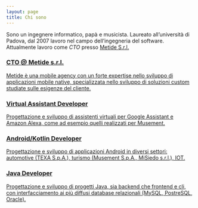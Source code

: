 ```yaml
---
layout: page
title: Chi sono
---
```


Sono un ingegnere informatico, papà e musicista. 
Laureato all’università di Padova, dal 2007 lavoro nel campo dell’ingegneria del software. Attualmente lavoro come *CTO* presso [Metide S.r.l.](https://www.metide.com/)

<!--
{% for item in site.data.settings.skills %}
## {{ item.title }}
![{{ item.title }}](/assets/img/{{ item.image}}.png){:height="80px" width="80px"}
{{ item.description }}
{% endfor %}
-->

<div class="timeline-container">
    <!--<h4>Timeline Style : Demo-1</h4>-->
    <div class="row">
        <div class="col-md-12">
            <div class="main-timeline">
                <a href="#" class="timeline">
                    <div class="timeline-icon"><i class="fa fa-rocket"></i></div>
                    <div class="timeline-content">
                        <h3 class="title">CTO @ Metide s.r.l.</h3>
                        <p class="description">
                            Metide è una mobile agency con un forte expertise nello sviluppo di applicazioni mobile native, specializzata nello sviluppo di soluzioni custom studiate sulle esigenze del cliente.
                        </p>
                    </div>
                </a>
                <a href="#" class="timeline">
                    <div class="timeline-icon"><i class="fa fa-google"></i></div>
                    <div class="timeline-content">
                        <h3 class="title">Virtual Assistant Developer</h3>
                        <p class="description">
                            Progettazione e sviluppo di assistenti virtuali per Google Assistant e Amazon Alexa, come ad esempio quelli realizzati per Musement. 
                        </p>
                    </div>
                </a>
                <a href="#" class="timeline">
                    <div class="timeline-icon"><i class="fa fa-android"></i></div>
                    <div class="timeline-content">
                        <h3 class="title">Android/Kotlin Developer</h3>
                        <p class="description">
                            Progettazione e sviluppo di applicazioni Android in diversi settori: automotive (TEXA S.p.A.), turismo (Musement S.p.A., MiSiedo s.r.l.), IOT.
                        </p>
                    </div>
                </a>
                <a href="#" class="timeline">
                    <div class="timeline-icon"><i class="fa fa-globe"></i></div>
                    <div class="timeline-content">
                        <h3 class="title">Java Developer</h3>
                        <p class="description">
                            Progettazione e sviluppo di progetti Java, sia backend che frontend e cli, con interfacciamento ai più diffusi database relazionali (MySQL, PostreSQL, Oracle).
                        </p>
                    </div>
                </a>
            </div>
        </div>
    </div>
</div>
